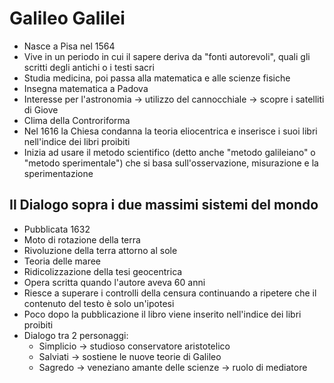 # Galileo Galilei

- Nasce a Pisa nel 1564
- Vive in un periodo in cui il sapere deriva da "fonti autorevoli", quali gli scritti degli antichi o i testi sacri
- Studia medicina, poi passa alla matematica e alle scienze fisiche
- Insegna matematica a Padova
- Interesse per l'astronomia → utilizzo del cannocchiale → scopre i satelliti di Giove
- Clima della Controriforma
- Nel 1616 la Chiesa condanna la teoria eliocentrica e inserisce i suoi libri nell'indice dei libri proibiti
- Inizia ad usare il metodo scientifico (detto anche "metodo galileiano" o "metodo sperimentale") che si basa sull'osservazione, misurazione e la sperimentazione

## Il Dialogo sopra i due massimi sistemi del mondo

- Pubblicata 1632
- Moto di rotazione della terra
- Rivoluzione della terra attorno al sole
- Teoria delle maree
- Ridicolizzazione della tesi geocentrica
- Opera scritta quando l'autore aveva 60 anni
- Riesce a superare i controlli della censura continuando a ripetere che il contenuto del testo è solo un'ipotesi
- Poco dopo la pubblicazione il libro viene inserito nell'indice dei libri proibiti
- Dialogo tra 2 personaggi:
	- Simplicio → studioso conservatore aristotelico
	- Salviati → sostiene le nuove teorie di Galileo
	- Sagredo → veneziano amante delle scienze → ruolo di mediatore
